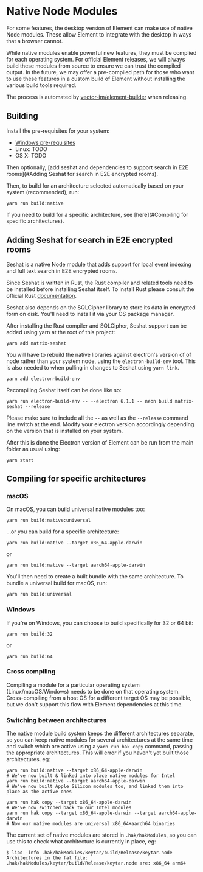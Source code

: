 # Native Node Modules

For some features, the desktop version of Element can make use of native Node
modules. These allow Element to integrate with the desktop in ways that a browser
cannot.

While native modules enable powerful new features, they must be complied for
each operating system. For official Element releases, we will always build these
modules from source to ensure we can trust the compiled output. In the future,
we may offer a pre-compiled path for those who want to use these features in a
custom build of Element without installing the various build tools required.

The process is automated by [vector-im/element-builder](https://github.com/vector-im/element-builder)
when releasing.

## Building

Install the pre-requisites for your system:

* [Windows pre-requisites](https://github.com/vector-im/element-desktop/blob/develop/docs/windows-requirements.md)
* Linux: TODO
* OS X: TODO

Then optionally, [add seshat and dependencies to support search in E2E rooms](#Adding Seshat for search in E2E encrypted rooms).

Then, to build for an architecture selected automatically based on your system (recommended), run:
```
yarn run build:native
```

If you need to build for a specific architecture, see [here](#Compiling for specific architectures).

## Adding Seshat for search in E2E encrypted rooms

Seshat is a native Node module that adds support for local event indexing and
full text search in E2E encrypted rooms.

Since Seshat is written in Rust, the Rust compiler and related tools need to be
installed before installing Seshat itself. To install Rust please consult the
official Rust [documentation](https://www.rust-lang.org/tools/install).

Seshat also depends on the SQLCipher library to store its data in encrypted form
on disk. You'll need to install it via your OS package manager.

After installing the Rust compiler and SQLCipher, Seshat support can be added
using yarn at the root of this project:

    yarn add matrix-seshat

You will have to rebuild the native libraries against electron's version of
of node rather than your system node, using the `electron-build-env` tool.
This is also needed to when pulling in changes to Seshat using `yarn link`.

    yarn add electron-build-env

Recompiling Seshat itself can be done like so:

    yarn run electron-build-env -- --electron 6.1.1 -- neon build matrix-seshat --release

Please make sure to include all the `--` as well as the `--release` command line
switch at the end. Modify your electron version accordingly depending on the
version that is installed on your system.

After this is done the Electron version of Element can be run from the main folder
as usual using:

    yarn start

## Compiling for specific architectures

### macOS

On macOS, you can build universal native modules too:
```
yarn run build:native:universal
```

...or you can build for a specific architecture:
```
yarn run build:native --target x86_64-apple-darwin
```
or
```
yarn run build:native --target aarch64-apple-darwin
```

You'll then need to create a built bundle with the same architecture.
To bundle a universal build for macOS, run:

```
yarn run build:universal
```

### Windows

If you're on Windows, you can choose to build specifically for 32 or 64 bit:
```
yarn run build:32
```
or
```
yarn run build:64
```

### Cross compiling

Compiling a module for a particular operating system (Linux/macOS/Windows) needs
to be done on that operating system. Cross-compiling from a host OS for a different
target OS may be possible, but we don't support this flow with Element dependencies
at this time.

### Switching between architectures

The native module build system keeps the different architectures
separate, so you can keep native modules for several architectures at the same
time and switch which are active using a `yarn run hak copy` command, passing
the appropriate architectures. This will error if you haven't yet built those
architectures. eg:

```
yarn run build:native --target x86_64-apple-darwin
# We've now built & linked into place native modules for Intel
yarn run build:native --target aarch64-apple-darwin
# We've now built Apple Silicon modules too, and linked them into place as the active ones

yarn run hak copy --target x86_64-apple-darwin
# We've now switched back to our Intel modules
yarn run hak copy --target x86_64-apple-darwin --target aarch64-apple-darwin
# Now our native modules are universal x86_64+aarch64 binaries
```

The current set of native modules are stored in `.hak/hakModules`,
so you can use this to check what architecture is currently in place, eg:

```
$ lipo -info .hak/hakModules/keytar/build/Release/keytar.node 
Architectures in the fat file: .hak/hakModules/keytar/build/Release/keytar.node are: x86_64 arm64 
```
